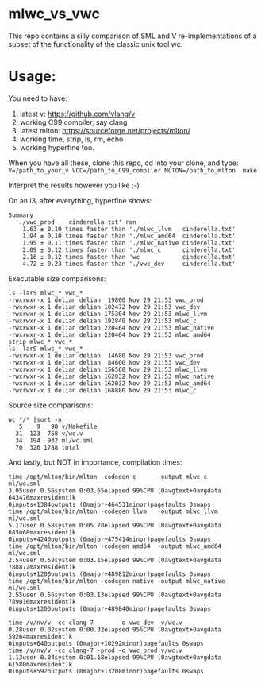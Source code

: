 # mlwc_vs_vwc
This repo contains a silly comparison of SML and V re-implementations of a subset of the functionality of the classic unix tool wc.

# Usage:

You need to have:
1) latest v: https://github.com/vlang/v
2) working C99 compiler, say clang
3) latest mlton: https://sourceforge.net/projects/mlton/
4) working time, strip, ls, rm, echo
5) working hyperfine too.

When you have all these, clone this repo, cd into your clone, and type:
`V=/path_to_your_v VCC=/path_to_C99_compiler MLTON=/path_to_mlton  make`

Interpret the results however you like ;-)

On an i3, after everything, hyperfine shows:
```
Summary
  './vwc_prod    cinderella.txt' ran
    1.63 ± 0.10 times faster than './mlwc_llvm   cinderella.txt'
    1.94 ± 0.10 times faster than './mlwc_amd64  cinderella.txt'
    1.95 ± 0.11 times faster than './mlwc_native cinderella.txt'
    2.09 ± 0.12 times faster than './mlwc_c      cinderella.txt'
    2.16 ± 0.12 times faster than 'wc            cinderella.txt'
    4.72 ± 0.23 times faster than './vwc_dev     cinderella.txt'
```


Executable size comparisons:
```shell
ls -larS mlwc_* vwc_*
-rwxrwxr-x 1 delian delian  19800 Nov 29 21:53 vwc_prod
-rwxrwxr-x 1 delian delian 102472 Nov 29 21:53 vwc_dev
-rwxrwxr-x 1 delian delian 175304 Nov 29 21:53 mlwc_llvm
-rwxrwxr-x 1 delian delian 192840 Nov 29 21:53 mlwc_c
-rwxrwxr-x 1 delian delian 220464 Nov 29 21:53 mlwc_native
-rwxrwxr-x 1 delian delian 220464 Nov 29 21:53 mlwc_amd64
strip mlwc_* vwc_*
ls -larS mlwc_* vwc_*
-rwxrwxr-x 1 delian delian  14680 Nov 29 21:53 vwc_prod
-rwxrwxr-x 1 delian delian  84600 Nov 29 21:53 vwc_dev
-rwxrwxr-x 1 delian delian 156560 Nov 29 21:53 mlwc_llvm
-rwxrwxr-x 1 delian delian 162032 Nov 29 21:53 mlwc_native
-rwxrwxr-x 1 delian delian 162032 Nov 29 21:53 mlwc_amd64
-rwxrwxr-x 1 delian delian 168880 Nov 29 21:53 mlwc_c

```

Source size comparisons:
```shell
wc */* |sort -n
   5    9   98 v/Makefile
  31  123  758 v/wc.v
  34  194  932 ml/wc.sml
  70  326 1788 total
```



And lastly, but NOT in importance, compilation times:
```shell
time /opt/mlton/bin/mlton -codegen c      -output mlwc_c      ml/wc.sml
3.05user 0.56system 0:03.65elapsed 99%CPU (0avgtext+0avgdata 643476maxresident)k
0inputs+1384outputs (0major+464531minor)pagefaults 0swaps
time /opt/mlton/bin/mlton -codegen llvm   -output mlwc_llvm   ml/wc.sml
5.17user 0.58system 0:05.78elapsed 99%CPU (0avgtext+0avgdata 685068maxresident)k
0inputs+4240outputs (0major+475414minor)pagefaults 0swaps
time /opt/mlton/bin/mlton -codegen amd64  -output mlwc_amd64  ml/wc.sml
2.54user 0.58system 0:03.15elapsed 99%CPU (0avgtext+0avgdata 788872maxresident)k
0inputs+1200outputs (0major+489812minor)pagefaults 0swaps
time /opt/mlton/bin/mlton -codegen native -output mlwc_native ml/wc.sml
2.55user 0.56system 0:03.13elapsed 99%CPU (0avgtext+0avgdata 789016maxresident)k
0inputs+1200outputs (0major+489840minor)pagefaults 0swaps

time /v/nv/v -cc clang-7       -o vwc_dev  v/wc.v
0.28user 0.02system 0:00.32elapsed 95%CPU (0avgtext+0avgdata 59264maxresident)k
0inputs+640outputs (0major+10292minor)pagefaults 0swaps
time /v/nv/v -cc clang-7 -prod -o vwc_prod v/wc.v
1.13user 0.04system 0:01.18elapsed 99%CPU (0avgtext+0avgdata 61580maxresident)k
0inputs+592outputs (0major+13208minor)pagefaults 0swaps
```

